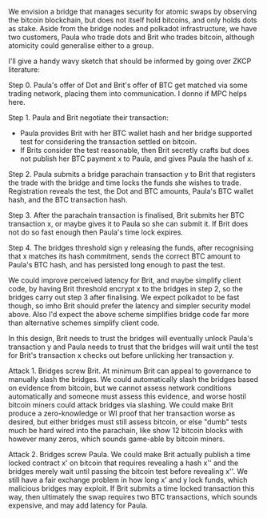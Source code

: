 We envision a bridge that manages security for atomic swaps by observing the bitcoin blockchain, but does not itself hold bitcoins, and only holds dots as stake.  Aside from the bridge nodes and polkadot infrastructure, we have two customers, Paula who trade dots and Brit who trades bitcoin, although atomicity could generalise either to a group.  I'll give a handy wavy sketch that should be informed by going over ZKCP literature: Step 0.  Paula's offer of Dot and Brit's offer of BTC get matched via some trading network, placing them into communication.  I donno if MPC helps here.Step 1.  Paula and Brit negotiate their transaction:  - Paula provides Brit with her BTC wallet hash and her bridge supported test for considering the transaction settled on bitcoin.   - If Brits consider the test reasonable, then Brit secretly crafts but does not publish her BTC payment x to Paula, and gives Paula the hash of x. Step 2.  Paula submits a bridge parachain transaction y to Brit that registers the trade with the bridge and time locks the funds she wishes to trade.  Registration reveals the test, the Dot and BTC amounts, Paula's BTC wallet hash, and the BTC transaction hash. Step 3.  After the parachain transaction is finalised, Brit submits her BTC transaction x, or maybe gives it to Paula so she can submit it.  If Brit does not do so fast enough then Paula's time lock expires.  Step 4.  The bridges threshold sign y releasing the funds, after recognising that x matches its hash commitment, sends the correct BTC amount to Paula's BTC hash, and has persisted long enough to past the test.  We could improve perceived latency for Brit, and maybe simplify client code, by having Brit threshold encrypt x to the bridges in step 2, so the bridges carry out step 3 after finalising.  We expect polkadot to be fast though, so imho Brit should prefer the latency and simpler security model above.  Also I'd expect the above scheme simplifies bridge code far more than alternative schemes simplify client code.In this design, Brit needs to trust the bridges will eventually unlock Paula's transaction y and Paula needs to trust that the bridges will wait until the test for Brit's transaction x checks out before unlicking her transaction y.  Attack 1.  Bridges screw Brit.  At minimum Brit can appeal to governance to manually slash the bridges.  We could automatically slash the bridges based on evidence from bitcoin, but we cannot assess network conditions automatically and someone must assess this evidence, and worse hostil bitcoin miners could attack bridges via slashing.  We could make Brit produce a zero-knowledge or WI proof that her transaction worse as desired, but either bridges must still assess bitcoin, or else "dumb" tests much be hard wired into the parachain, like show 12 bitcoin blocks with however many zeros, which sounds game-able by bitcoin miners. Attack 2.  Bridges screw Paula.  We could make Brit actually publish a time locked contract x' on bitcoin that requires revealing a hash x'' and the bridges merely wait until passing the bitcoin test before revealing x''.  We still have a fair exchange problem in how long x' and y lock funds, which malicious bridges may exploit.  If Brit submits a time locked transaction this way, then ultimately the swap requires two BTC transactions, which sounds expensive, and may add latency for Paula.